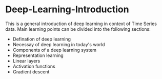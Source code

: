 # Deep-Learning-Introduction

This is a general introduction of deep learning in context of Time Series data. Main learning points can be divided into the following sections:
- Defination of deep learning
- Necessay of deep learning in today's world
- Components of a deep learning system
- Representation learning
- Linear layers
- Activation functions
- Gradient descent
